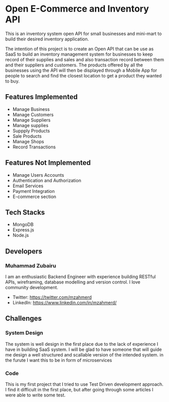 # Open E-Commerce and Inventory API

This is an inventory system open API for small businesses and mini-mart to build their desired inventory application.

The intention of this project is to create an Open API that can be use as SaaS to build an inventory management system for businesses to keep record of their supplies and sales and also transaction record between them and their suppliers and customers. The products offered by all the businesses using the API will then be displayed through a Mobile App for people to search and find the closest location to get a product they wanted to buy.

## Features Implemented

- Manage Business
- Manage Customers
- Manage Suppliers
- Manage supplies
- Suppply Products
- Sale Products
- Manage Shops
- Record Transactions

## Features Not Implemented

- Manage Users Accounts
- Authentication and Authorization
- Email Services
- Payment Integration
- E-commerce section

## Tech Stacks

- MongoDB
- Express.js
- Node.js

## Developers

### Muhammad Zubairu

I am an enthusiastic Backend Engineer with experience building RESTful APIs, wireframing, database modelling and version control. I love community development.

- Twitter: https://twitter.com/mzahmerd
- LinkedIn: https://www.linkedin.com/in/mzahmerd/

## Challenges

### System Design

The system is well design in the first place due to the lack of experience I have in building SaaS system. I will be glad to have someone that will guide me design a well structured and scallable version of the intended system. in the furute I want this to be in form of microservices

### Code

This is my first project that I tried to use Test Driven development approach. I find it difficult in the first place, but after going through some articles I were able to write some test.
